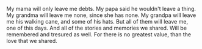 My mama will only leave me debts.
My papa said he wouldn't leave a thing.
My grandma will leave me none, since she has none.
My grandpa will leave me his walking cane, and some of his hats.
But all of them will leave me, one of this days.
And all of the stories and memories we shared.
Will be remembered and tresured as well.
For there is no greatest value, than the love that we shared.